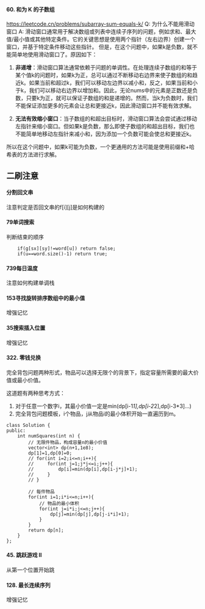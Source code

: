 #### 60. 和为 K 的子数组
https://leetcode.cn/problems/subarray-sum-equals-k/
Q: 为什么不能用滑动窗口
A: 滑动窗口通常用于解决数组或列表中连续子序列的问题，例如求和、最大值/最小值或其他特定条件。它的关键思想是使用两个指针（左右边界）创建一个窗口，并基于特定条件移动这些指针。
但是，在这个问题中，如果k是负数，就不能简单地使用滑动窗口了。原因如下：
1. **非递增**：滑动窗口算法通常依赖于问题的单调性。在处理连续子数组的和等于某个值k的问题时，如果k为正，总可以通过不断移动右边界来使子数组的和趋近k。如果当前和超过k，我们可以移动左边界以减小和，反之，如果当前和小于k，我们可以移动右边界以增加和。因此，无论nums中的元素是正数还是负数，只要k为正，就可以保证子数组的和是递增的。然而，当k为负数时，我们不能保证添加更多的元素会让总和更接近k，因此滑动窗口并不能有效求解。

2. **无法有效缩小窗口**：当子数组的和超出目标时，滑动窗口算法会尝试通过移动左指针来缩小窗口。但如果k是负数，那么即使子数组的和超出目标，我们也不能简单地移动左指针来减小和，因为添加一个负数可能会使总和更接近k。

所以在这个问题中，如果k可能为负数，一个更通用的方法可能是使用前缀和+哈希表的方法进行求解。

## 二刷注意

#### 分割回文串
注意判定是否回文串的f[i][j]是如何构建的

#### 79单词搜索
判断结束的顺序
```
    if(g[sx][sy]!=word[u]) return false;
    if(u==word.size()-1) return true;
```

#### 739每日温度
注意如何构建单调栈

#### 153寻找旋转排序数组中的最小值
增强记忆

#### 35搜索插入位置
增强记忆

#### 322. 零钱兑换
完全背包问题两种形式，物品可以选择无限个的背景下，指定容量所需要的最大价值或最小价值。

这道题有两种思考方式：
1. 对于任意一个数字i，其最小价值一定是min(dp[i-1*1],dp[i-2*2],dp[i-3*3]...)
2. 完全背包问题模板，i个物品，j从物品i的最小体积开始一直遍历到m。
```
class Solution {
public:
    int numSquares(int n) {
        // 无限件物品，构成容量n的最小价值
        vector<int> dp(n+1,1e8);
        dp[1]=1,dp[0]=0;
        // for(int i=2;i<=n;i++){
        //     for(int j=1;j*j<=i;j++){
        //         dp[i]=min(dp[i],dp[i-j*j]+1);
        //     }
        // }

        // 每件物品
        for(int i=1;i*i<=n;i++){
            // 物品的最小体积
            for(int j=i*i;j<=n;j++){
                dp[j]=min(dp[j],dp[j-i*i]+1);
            }
        }
        return dp[n];
    }
};
```

#### 45. 跳跃游戏 II
从第一个位置开始跳

#### 128. 最长连续序列
增强记忆